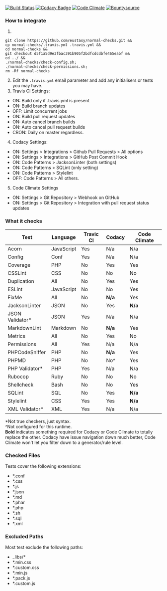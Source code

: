 [![Build Status](https://travis-ci.org/eustasy/normal-checks.svg?branch=master)](https://travis-ci.org/eustasy/normal-checks)
[![Codacy Badge](https://api.codacy.com/project/badge/17a405e43e78405c900869b7f9359dfc)](https://www.codacy.com/app/lewisgoddard/normal-checks)
[![Code Climate](https://codeclimate.com/github/eustasy/normal-checks/badges/gpa.svg)](https://codeclimate.com/github/eustasy/normal-checks)
[![Bountysource](https://www.bountysource.com/badge/tracker?tracker_id=23271629)](https://www.bountysource.com/teams/eustasy/issues?tracker_ids=23271629)

### How to integrate

1. 
```
git clone https://github.com/eustasy/normal-checks.git &&
cp normal-checks/.travis.yml .travis.yml &&
cd normal-checks &&
git checkout d5f1a5d9e3fbac391b905f2bdfcdcdbfe465eabf &&
cd ../ &&
./normal-checks/check-config.sh;
./normal-checks/check-permissions.sh;
rm -Rf normal-checks
```
2. Edit the `.travis.yml` email parameter and add any initialisers or tests you may have.
3. Travis CI Settings:
  - ON: Build only if .travis.yml is present
  - ON: Build branch updates
  - OFF: Limit concurrent jobs 
  - ON: Build pull request updates
  - ON: Auto cancel branch builds
  - ON: Auto cancel pull request builds
  - CRON: Daily on master regardless.
4. Codacy Settings:
  - ON: Settings > Integrations > Github Pull Requests > All options
  - ON: Settings > Integrations > GitHub Post Commit Hook
  - ON: Code Patterns > JacksonLinter (both settings)
  - ON: Code Patterns > SQLint (only setting)
  - ON: Code Patterns > Stylelint
  - OFF: Code Patterns > All others.
5. Code Climate Settings
  - ON: Settings > Git Repository > Webhook on GitHub
  - ON: Settings > Git Repository > Integration with pull request status updates

### What it checks

| Test | Language | Travic CI | Codacy | Code Climate |
|------|----------|-----------|--------|--------------|
| Acorn | JavaScript      | Yes | N/a | N/a |
| Config | Conf           | Yes | N/a | N/a |
| Coverage | PHP          | No  | Yes | Yes |
| CSSLint | CSS           | No  | No  | No  |
| Duplication | All       | No  | Yes | Yes |
| ESLint | JavaScript     | No  | No  | Yes |
| FixMe | All             | No  | **N/a** | Yes |
| JacksonLinter | JSON    | No  | Yes | **N/a** |
| JSON Validator* | JSON  | Yes | N/a | N/a |
| MarkdownLint | Markdown | No  | **N/a** | Yes |
| Metrics | All           | No  | Yes | No  |
| Permissions | All       | Yes | N/a | N/a |
| PHPCodeSniffer | PHP    | No  | **N/a** | Yes |
| PHPMD | PHP             | No  | No^ | Yes |
| PHP Validator* | PHP    | Yes | N/a | N/a |
| Rubocop | Ruby          | No  | No  | No  |
| Shellcheck | Bash       | No  | No  | Yes |
| SQLint | SQL            | No  | Yes | **N/a** |
| Stylelint | CSS         | Yes | Yes | **N/a** |
| XML Validator* | XML    | Yes | N/a | N/a |

*Not true checkers, just syntax.  
^Not configured for this runtime.  
**Bold** indicates something required for Codacy or Code Climate to totally replace the other. Codacy have issue navigation down much better, Code Climate won't let you filter down to a generator/rule level.

### Checked Files

Tests cover the following extensions:

- *.conf
- *.css
- *.js
- *.json
- *.md
- *.phar
- *.php
- *.sh
- *.sql
- *.xml

### Excluded Paths

Most test exclude the following paths:

- _libs/*
- *.min.css
- *.custom.css
- *.min.js
- *.pack.js
- *.custom.js

